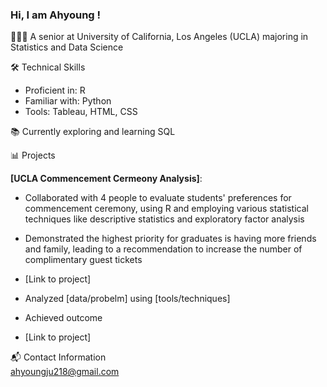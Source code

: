 ### Hi, I am Ahyoung !

👩🏻‍🎓 A senior at University of California, Los Angeles (UCLA) majoring in Statistics and Data Science  

🛠️ Technical Skills
  * Proficient in: R
  * Familiar with: Python
  * Tools: Tableau, HTML, CSS

📚 Currently exploring and learning SQL  

📊 Projects  

**[UCLA Commencement Cermeony Analysis]**:  
 * Collaborated with 4 people to evaluate students' preferences for commencement ceremony, using R and employing various statistical techniques like descriptive statistics and exploratory factor analysis
 * Demonstrated the highest priority for graduates is having more friends and family, leading to a recommendation to increase the number of complimentary guest tickets
 * [Link to project]


 * Analyzed [data/probelm] using [tools/techniques]
 * Achieved outcome
 * [Link to project]

📬 Contact Information  
ahyoungju218@gmail.com
